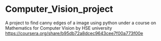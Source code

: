 # Computer_Vision_project
A project to find canny edges of a image using python under a course on Mathematics for Computer Vision by HSE university https://coursera.org/share/b95db72a8dcec9643cee7f00a773f00e
